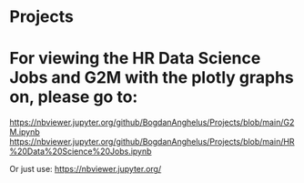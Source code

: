 # Projects

# For viewing the HR Data Science Jobs and G2M with the plotly graphs on, please go to:
https://nbviewer.jupyter.org/github/BogdanAnghelus/Projects/blob/main/G2M.ipynb
https://nbviewer.jupyter.org/github/BogdanAnghelus/Projects/blob/main/HR%20Data%20Science%20Jobs.ipynb

Or just use: https://nbviewer.jupyter.org/
